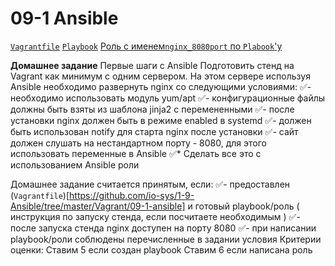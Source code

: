 # 09-1 Ansible

[`Vagrantfile`](https://github.com/io-sys/1-9-Ansible/tree/master/Vagrant/09-1-ansible)
[`Playbook`](https://github.com/io-sys/1-9-Ansible/tree/master/ansible-playbook)
[Роль с именем`nginx_8080port` по `Plabook`'у](https://github.com/io-sys/1-9-Ansible/tree/master/ansible-role/roles/nginx_8080port)


__Домашнее задание__
Первые шаги с Ansible
Подготовить стенд на Vagrant как минимум с одним сервером. На этом сервере используя Ansible необходимо развернуть nginx со следующими условиями:
✅- необходимо использовать модуль yum/apt
✅- конфигурационные файлы должны быть взяты из шаблона jinja2 с перемененными
✅- после установки nginx должен быть в режиме enabled в systemd
✅- должен быть использован notify для старта nginx после установки
✅- сайт должен слушать на нестандартном порту - 8080, для этого использовать переменные в Ansible
✅* Сделать все это с использованием Ansible роли

Домашнее задание считается принятым, если:
✅- предоставлен (`Vagrantfile`)[https://github.com/io-sys/1-9-Ansible/tree/master/Vagrant/09-1-ansible] и готовый playbook/роль ( инструкция по запуску стенда, если посчитаете необходимым )
✅- после запуска стенда nginx доступен на порту 8080
✅- при написании playbook/роли соблюдены перечисленные в задании условия
Критерии оценки: Ставим 5 если создан playbook
Ставим 6 если написана роль
